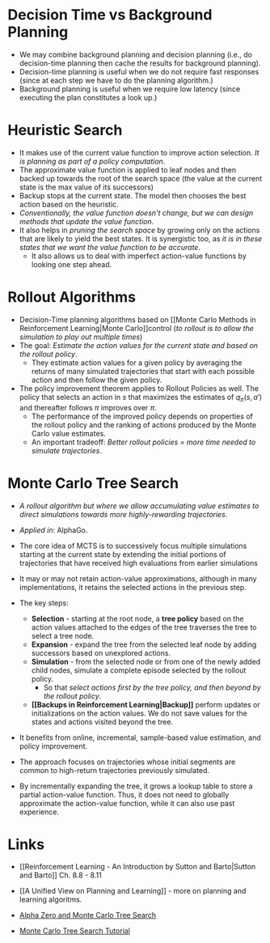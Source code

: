 # Decision Time vs Background Planning
* We may combine background planning and decision planning (i.e., do decision-time planning then cache the results for background planning).
* Decision-time planning is useful when we do not require fast responses (since at each step we have to do the planning algorithm.)
* Background planning is useful when we require low latency (since executing the plan constitutes a look up.)
#  Heuristic Search
* It makes use of the current value function to improve action selection. *It is planning as part of a policy computation*.
* The approximate value function is applied to leaf nodes and then backed up towards the root of the search space (the value at the current state is the max value of its successors)
* Backup stops at the current state. The model then chooses the best action based on the heuristic.
* *Conventionally, the value function doesn't change, but we can design methods that update the value function*.
* It also helps in *pruning the search space* by growing only on the actions that are likely to yield the best states. It is synergistic too, as *it is in these states that we want the value function to be accurate*.
	* It also allows us to deal with imperfect action-value functions by looking one step ahead.
# Rollout Algorithms
* Decision-Time planning algorithms  based on [[Monte Carlo Methods in Reinforcement Learning|Monte Carlo]]control (*to rollout is to allow the simulation to play out multiple times*)
* The goal: *Estimate the action values for the current state and based on the rollout policy*.  
	* They estimate action values for a given policy by averaging the returns of many simulated trajectories that start with each possible action and then follow the given policy.
* The policy improvement theorem applies to Rollout Policies as well. The policy that selects an action in $s$ that maximizes the estimates of $q_\pi(s,a')$ and thereafter follows $\pi$ improves over $\pi$. 
	* The performance of the improved policy depends on properties of the rollout policy and the ranking of actions produced by the Monte Carlo value estimates.
	* An important tradeoff: *Better rollout policies = more time needed to simulate trajectories*. 
# Monte Carlo Tree Search
* *A rollout algorithm but where we allow accumulating value estimates to direct simulations towards more highly-rewarding trajectories*.
* *Applied in*: AlphaGo.

* The core idea of MCTS is to successively focus multiple simulations starting at the current state by extending the initial portions of trajectories that have received high evaluations from earlier simulations
* It may or may not retain action-value approximations, although in many implementations, it retains the selected actions in the previous step.

* The key steps:
	* **Selection** - starting at the root node, a **tree policy** based on the action values attached to the edges of the tree traverses the tree to select a tree node.
	* **Expansion** - expand the tree from the selected leaf node by adding successors based on unexplored actions.
	* **Simulation** - from the selected node or from one of the newly added child nodes, simulate a complete episode selected by the rollout policy.
		* So that *select actions first by the tree policy, and then beyond by the rollout policy*.
	* **[[Backups in Reinforcement Learning|Backup]]** perform updates or initializations on the action values. We do not save values for the states and actions visited beyond the tree.

* It benefits from online, incremental, sample-based value estimation, and policy improvement.
* The approach focuses on trajectories whose initial segments are common to high-return trajectories previously simulated.
* By incrementally expanding the tree, it grows a lookup table to store a partial action-value function. Thus, it does not need to globally approximate the action-value function, while it can also use past experience.
# Links
* [[Reinforcement Learning - An Introduction by Sutton and Barto|Sutton and Barto]] Ch. 8.8 - 8.11
* [[A Unified View on Planning and Learning]] - more on planning and learning algoritms.


* [Alpha Zero and Monte Carlo Tree Search](https://www.youtube.com/watch?v=62nq4Zsn8vc)
* [Monte Carlo Tree Search Tutorial](https://www.youtube.com/watch?v=Fbs4lnGLS8M)